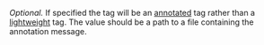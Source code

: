 *Optional.* If specified the tag will be an
[annotated](https://git-scm.com/book/en/v2/Git-Basics-Tagging#Annotated-Tags)
tag rather than a
[lightweight](https://git-scm.com/book/en/v2/Git-Basics-Tagging#Lightweight-Tags)
tag. The value should be a path to a file containing the annotation message.